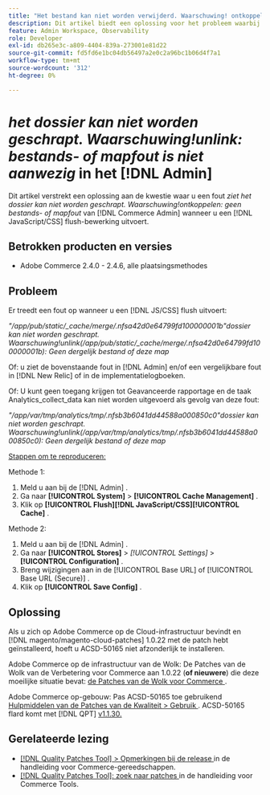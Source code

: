 ```yaml
---
title: "Het bestand kan niet worden verwijderd. Waarschuwing! ontkoppelen: Geen dergelijk dossier of folderfout van  [!DNL Admin]"
description: Dit artikel biedt een oplossing voor het probleem waarbij een fout *Het bestand kan niet worden verwijderd. Waarschuwing!ontkoppel geen dergelijk dossier of folderfout* van  [!DNL Admin]  wanneer u a  [!DNL Javascript/CSS]  uitlijnt.
feature: Admin Workspace, Observability
role: Developer
exl-id: db265e3c-a809-4404-839a-273001e81d22
source-git-commit: fd5fd6e1bc04db56497a2e0c2a96bc1b06d4f7a1
workflow-type: tm+mt
source-wordcount: '312'
ht-degree: 0%

---
```


# *het dossier kan niet worden geschrapt. Waarschuwing!unlink: bestands- of mapfout is niet aanwezig* in het [!DNL Admin]

Dit artikel verstrekt een oplossing aan de kwestie waar u een fout *ziet het dossier kan niet worden geschrapt. Waarschuwing!ontkoppelen: geen bestands- of mapfout* van [!DNL Commerce Admin] wanneer u een [!DNL JavaScript/CSS] flush-bewerking uitvoert.

## Betrokken producten en versies

* Adobe Commerce 2.4.0 - 2.4.6, alle plaatsingsmethodes

## Probleem

Er treedt een fout op wanneer u een [!DNL JS/CSS] flush uitvoert:

*&quot;/app/pub/static/_cache/merge/.nfsa42d0e64799fd100000001b&quot;dossier kan niet worden geschrapt. Waarschuwing!unlink(/app/pub/static/_cache/merge/.nfsa42d0e64799fd100000001b): Geen dergelijk bestand of deze map*

Of: u ziet de bovenstaande fout in [!DNL Admin] en/of een vergelijkbare fout in [!DNL New Relic] of in de implementatielogboeken.

Of: U kunt geen toegang krijgen tot Geavanceerde rapportage en de taak Analytics_collect_data kan niet worden uitgevoerd als gevolg van deze fout:

*&quot;/app/var/tmp/analytics/tmp/.nfsb3b6041dd44588a000850c0&quot;dossier kan niet worden geschrapt. Waarschuwing!unlink(/app/var/tmp/analytics/tmp/.nfsb3b6041dd44588a000850c0): Geen dergelijk bestand of deze map*

<u> Stappen om te reproduceren:</u>

Methode 1:

1. Meld u aan bij de [!DNL Admin] .
1. Ga naar **[!UICONTROL System]** > **[!UICONTROL Cache Management]** .
1. Klik op **[!UICONTROL Flush][!DNL JavaScript/CSS][!UICONTROL Cache]** .

Methode 2:

1. Meld u aan bij de [!DNL Admin] .
1. Ga naar **[!UICONTROL Stores]** > *[!UICONTROL Settings]* > **[!UICONTROL Configuration]** .
1. Breng wijzigingen aan in de [!UICONTROL Base URL] of [!UICONTROL Base URL (Secure)] .
1. Klik op **[!UICONTROL Save Config]** .

## Oplossing

Als u zich op Adobe Commerce op de Cloud-infrastructuur bevindt en [!DNL magento/magento-cloud-patches] 1.0.22 met de patch hebt geïnstalleerd, hoeft u ACSD-50165 niet afzonderlijk te installeren.

Adobe Commerce op de infrastructuur van de Wolk: De Patches van de Wolk van de Verbetering voor Commerce aan 1.0.22 (**of nieuwere**) die deze moeilijke situatie bevat: [ de Patches van de Wolk voor Commerce ](/docs/commerce-cloud-service/user-guide/release-notes/cloud-patches.html).

Adobe Commerce op-gebouw: Pas ACSD-50165 toe gebruikend [ Hulpmiddelen van de Patches van de Kwaliteit > Gebruik ](/docs/commerce-operations/tools/quality-patches-tool/usage.html). ACSD-50165 flard komt met [!DNL QPT] [ v1.1.30.](/docs/commerce-operations/tools/quality-patches-tool/release-notes.html#v1-1-30)

## Gerelateerde lezing

* [[!DNL Quality Patches Tool]  > Opmerkingen bij de release ](/docs/commerce-operations/tools/quality-patches-tool/release-notes.html) in de handleiding voor Commerce-gereedschappen.
* [[!DNL Quality Patches Tool]: zoek naar patches ](https://experienceleague.adobe.com/tools/commerce-quality-patches/index.html) in de handleiding voor Commerce Tools.
